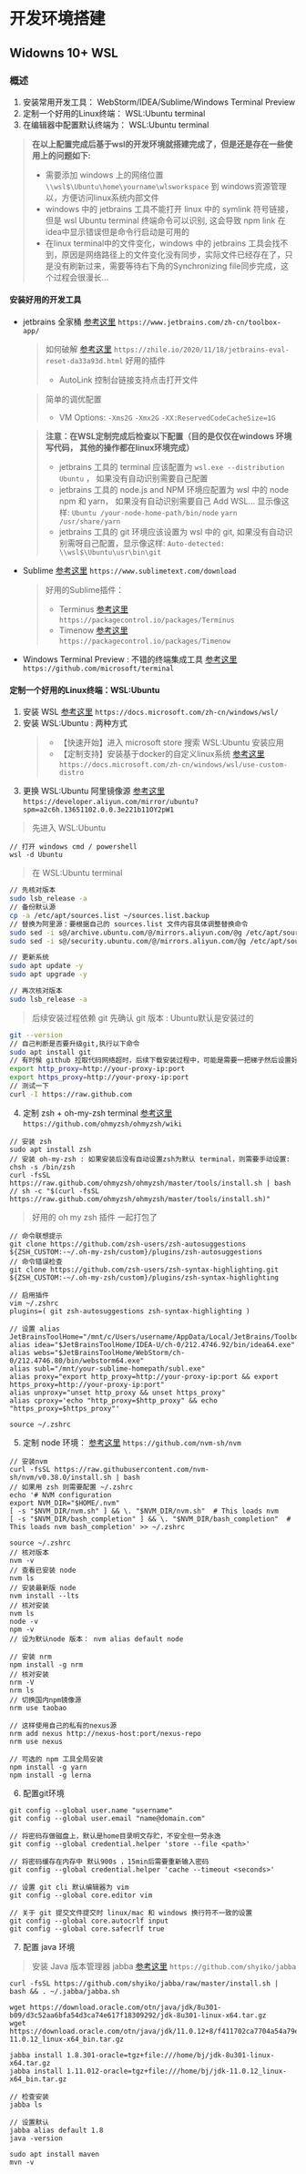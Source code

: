 # 开发环境搭建
## Widowns 10+ WSL

### 概述
1. 安装常用开发工具： WebStorm/IDEA/Sublime/Windows Terminal Preview
2. 定制一个好用的Linux终端： WSL:Ubuntu terminal
3. 在编辑器中配置默认终端为： WSL:Ubuntu terminal

> **在以上配置完成后基于wsl的开发环境就搭建完成了，但是还是存在一些使用上的问题如下:**
> - 需要添加 windows 上的网络位置 `\\wsl$\Ubuntu\home\yourname\wlsworkspace` 到 windows资源管理以，方便访问linux系统内部文件
> - windows 中的 jetbrains 工具不能打开 linux 中的 symlink 符号链接， 但是 wsl Ubuntu terminal 终端命令可以识别, 这会导致 npm link 在idea中显示错误但是命令行启动是可用的
> - 在linux terminal中的文件变化，windows 中的 jetbrains 工具会找不到，原因是网络路径上的文件变化没有同步，实际文件已经存在了，只是没有刷新过来，需要等待右下角的Synchronizing file同步完成，这个过程会很漫长...

#### 安装好用的开发工具
- jetbrains 全家桶 [参考这里](https://www.jetbrains.com/zh-cn/toolbox-app/) `https://www.jetbrains.com/zh-cn/toolbox-app/`

    > 如何破解 [参考这里](https://zhile.io/2020/11/18/jetbrains-eval-reset-da33a93d.html) `https://zhile.io/2020/11/18/jetbrains-eval-reset-da33a93d.html`
    > 好用的插件
    > - AutoLink 控制台链接支持点击打开文件  

    > 简单的调优配置
    > - VM Options: `-Xms2G` `-Xmx2G` `-XX:ReservedCodeCacheSize=1G`

    > **注意：在WSL定制完成后检查以下配置（目的是仅仅在windows 环境写代码， 其他的操作都在linux环境完成）**
    > - jetbrains 工具的 terminal 应该配置为 `wsl.exe --distribution Ubuntu` ， 如果没有自动识别需要自己配置
    > - jetbrains 工具的 node.js and NPM 环境应配置为 wsl 中的 node npm 和 yarn， 如果没有自动识别需要自己 Add WSL... 显示像这样: `Ubuntu /your-node-home-path/bin/node` `yarn /usr/share/yarn`
    > - jetbrains 工具的 git 环境应该设置为 wsl 中的 git, 如果没有自动识别需呀自己配置，显示像这样: `Auto-detected: \\wsl$\Ubuntu\usr\bin\git`

- Sublime [参考这里](https://www.sublimetext.com/download) `https://www.sublimetext.com/download`
    > 好用的Sublime插件： 
    > - Terminus [参考这里](https://packagecontrol.io/packages/Terminus) `https://packagecontrol.io/packages/Terminus`
    > - Timenow [参考这里](https://packagecontrol.io/packages/Timenow) `https://packagecontrol.io/packages/Timenow`

- Windows Terminal Preview : 不错的终端集成工具 [参考这里](https://github.com/microsoft/terminal) `https://github.com/microsoft/terminal`

#### 定制一个好用的Linux终端：WSL:Ubuntu
1. 安装 WSL [参考这里](https://docs.microsoft.com/zh-cn/windows/wsl/) `https://docs.microsoft.com/zh-cn/windows/wsl/`
2. 安装 WSL:Ubuntu : 两种方式
    > - 【快速开始】进入 microsoft store 搜索 WSL:Ubuntu 安装应用
    > - 【定制支持】安装基于docker的自定义linux系统 [参考这里](https://docs.microsoft.com/zh-cn/windows/wsl/use-custom-distro) `https://docs.microsoft.com/zh-cn/windows/wsl/use-custom-distro`
3. 更换 WSL:Ubuntu 阿里镜像源 [参考这里](https://developer.aliyun.com/mirror/ubuntu?spm=a2c6h.13651102.0.0.3e221b11OY2pW1) `https://developer.aliyun.com/mirror/ubuntu?spm=a2c6h.13651102.0.0.3e221b11OY2pW1`
> 先进入 WSL:Ubuntu 
```
// 打开 windows cmd / powershell 
wsl -d Ubuntu
```
> 在 WSL:Ubuntu terminal
```bash
// 先核对版本
sudo lsb_release -a
// 备份默认源
cp -a /etc/apt/sources.list ~/sources.list.backup
// 替换为阿里源：要根据自己的 sources.list 文件内容具体调整替换命令
sudo sed -i s@/archive.ubuntu.com/@/mirrors.aliyun.com/@g /etc/apt/sources.list
sudo sed -i s@/security.ubuntu.com/@/mirrors.aliyun.com/@g /etc/apt/sources.list

// 更新系统
sudo apt update -y
sudo apt upgrade -y

// 再次核对版本
sudo lsb_release -a
```
> 后续安装过程依赖 git 先确认 git 版本 : Ubuntu默认是安装过的
```bash
git --version
// 自己判断是否要升级git,执行以下命令
sudo apt install git
// 有时候 github 拉取代码网络超时，后续下载安装过程中，可能是需要一把梯子然后设置好代理, 主机允许 lan 连接
export http_proxy=http://your-proxy-ip:port
export https_proxy=http://your-proxy-ip:port
// 测试一下
curl -I https://raw.github.com
```

4. 定制 zsh + oh-my-zsh terminal [参考这里](https://github.com/ohmyzsh/ohmyzsh/wiki) `https://github.com/ohmyzsh/ohmyzsh/wiki`
```
// 安装 zsh 
sudo apt install zsh
// 安装 oh-my-zsh : 如果安装后没有自动设置zsh为默认 terminal，则需要手动设置: chsh -s /bin/zsh
curl -fsSL https://raw.github.com/ohmyzsh/ohmyzsh/master/tools/install.sh | bash
// sh -c "$(curl -fsSL https://raw.github.com/ohmyzsh/ohmyzsh/master/tools/install.sh)"
```
> 好用的 oh my zsh 插件 一起打包了
```
// 命令联想提示
git clone https://github.com/zsh-users/zsh-autosuggestions ${ZSH_CUSTOM:-~/.oh-my-zsh/custom}/plugins/zsh-autosuggestions
// 命令错误检查
git clone https://github.com/zsh-users/zsh-syntax-highlighting.git ${ZSH_CUSTOM:-~/.oh-my-zsh/custom}/plugins/zsh-syntax-highlighting

// 启用插件
vim ~/.zshrc
plugins=( git zsh-autosuggestions zsh-syntax-highlighting )

// 设置 alias
JetBrainsToolHome="/mnt/c/Users/username/AppData/Local/JetBrains/Toolbox/apps"
alias idea="$JetBrainsToolHome/IDEA-U/ch-0/212.4746.92/bin/idea64.exe"
alias webs="$JetBrainsToolHome/WebStorm/ch-0/212.4746.80/bin/webstorm64.exe"
alias subl="/mnt/your-sublime-homepath/subl.exe"
alias proxy="export http_proxy=http://your-proxy-ip:port && export https_proxy=http://your-proxy-ip:port"
alias unproxy="unset http_proxy && unset https_proxy"
alias cproxy='echo "http_proxy=$http_proxy" && echo "https_proxy=$https_proxy"'

source ~/.zshrc
```

5. 定制 node 环境： [参考这里](https://github.com/nvm-sh/nvm) `https://github.com/nvm-sh/nvm`
```
// 安装nvm
curl -fsSL https://raw.githubusercontent.com/nvm-sh/nvm/v0.38.0/install.sh | bash
// 如果用 zsh 则需要配置 ~/.zshrc
echo '# NVM configuration
export NVM_DIR="$HOME/.nvm"
[ -s "$NVM_DIR/nvm.sh" ] && \. "$NVM_DIR/nvm.sh"  # This loads nvm
[ -s "$NVM_DIR/bash_completion" ] && \. "$NVM_DIR/bash_completion"  # This loads nvm bash_completion' >> ~/.zshrc

source ~/.zshrc
// 核对版本
nvm -v
// 查看已安装 node
nvm ls
// 安装最新版 node
nvm install --lts
// 核对安装
nvm ls
node -v
npm -v
// 设为默认node 版本： nvm alias default node

// 安装 nrm
npm install -g nrm
// 核对安装
nrm -V
nrm ls
// 切换国内npm镜像源
nrm use taobao

// 这样使用自己的私有的nexus源
nrm add nexus http://nexus-host:port/nexus-repo
nrm use nexus

// 可选的 npm 工具全局安装
npm install -g yarn
npm install -g lerna

```

6. 配置git环境

```
git config --global user.name "username"
git config --global user.email "name@domain.com"

// 将密码存做磁盘上，默认是home目录明文存贮，不安全但一劳永逸
git config --global credential.helper 'store --file <path>'

// 将密码缓存在内存中 默认900s ，15min后需要重新输入密码
git config --global credential.helper 'cache --timeout <seconds>'

// 设置 git cli 默认编辑器为 vim
git config --global core.editor vim

// 关于 git 提交文件提交时 linux/mac 和 windows 换行符不一致的设置
git config --global core.autocrlf input
git config --global core.safecrlf true

```

7. 配置 java 环境

> 安装 Java 版本管理器 jabba [参考这里](https://github.com/shyiko/jabba) `https://github.com/shyiko/jabba`

```
curl -fsSL https://github.com/shyiko/jabba/raw/master/install.sh | bash && . ~/.jabba/jabba.sh

wget https://download.oracle.com/otn/java/jdk/8u301-b09/d3c52aa6bfa54d3ca74e617f18309292/jdk-8u301-linux-x64.tar.gz
wget https://download.oracle.com/otn/java/jdk/11.0.12+8/f411702ca7704a54a79ead0c2e0942a3/jdk-11.0.12_linux-x64_bin.tar.gz

jabba install 1.8.301-oracle=tgz+file:///home/bj/jdk-8u301-linux-x64.tar.gz
jabba install 1.11.012-oracle=tgz+file:///home/bj/jdk-11.0.12_linux-x64_bin.tar.gz

// 检查安装
jabba ls

// 设置默认
jabba alias default 1.8
java -version

sudo apt install maven
mvn -v

```




